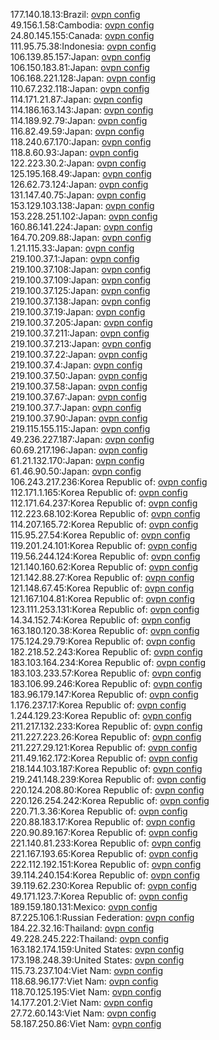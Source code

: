177.140.18.13:Brazil: [ovpn config](vpn/177_140_18_13.ovpn)  
49.156.1.58:Cambodia: [ovpn config](vpn/49_156_1_58.ovpn)  
24.80.145.155:Canada: [ovpn config](vpn/24_80_145_155.ovpn)  
111.95.75.38:Indonesia: [ovpn config](vpn/111_95_75_38.ovpn)  
106.139.85.157:Japan: [ovpn config](vpn/106_139_85_157.ovpn)  
106.150.183.81:Japan: [ovpn config](vpn/106_150_183_81.ovpn)  
106.168.221.128:Japan: [ovpn config](vpn/106_168_221_128.ovpn)  
110.67.232.118:Japan: [ovpn config](vpn/110_67_232_118.ovpn)  
114.171.21.87:Japan: [ovpn config](vpn/114_171_21_87.ovpn)  
114.186.163.143:Japan: [ovpn config](vpn/114_186_163_143.ovpn)  
114.189.92.79:Japan: [ovpn config](vpn/114_189_92_79.ovpn)  
116.82.49.59:Japan: [ovpn config](vpn/116_82_49_59.ovpn)  
118.240.67.170:Japan: [ovpn config](vpn/118_240_67_170.ovpn)  
118.8.60.93:Japan: [ovpn config](vpn/118_8_60_93.ovpn)  
122.223.30.2:Japan: [ovpn config](vpn/122_223_30_2.ovpn)  
125.195.168.49:Japan: [ovpn config](vpn/125_195_168_49.ovpn)  
126.62.73.124:Japan: [ovpn config](vpn/126_62_73_124.ovpn)  
131.147.40.75:Japan: [ovpn config](vpn/131_147_40_75.ovpn)  
153.129.103.138:Japan: [ovpn config](vpn/153_129_103_138.ovpn)  
153.228.251.102:Japan: [ovpn config](vpn/153_228_251_102.ovpn)  
160.86.141.224:Japan: [ovpn config](vpn/160_86_141_224.ovpn)  
164.70.209.88:Japan: [ovpn config](vpn/164_70_209_88.ovpn)  
1.21.115.33:Japan: [ovpn config](vpn/1_21_115_33.ovpn)  
219.100.37.1:Japan: [ovpn config](vpn/219_100_37_1.ovpn)  
219.100.37.108:Japan: [ovpn config](vpn/219_100_37_108.ovpn)  
219.100.37.109:Japan: [ovpn config](vpn/219_100_37_109.ovpn)  
219.100.37.125:Japan: [ovpn config](vpn/219_100_37_125.ovpn)  
219.100.37.138:Japan: [ovpn config](vpn/219_100_37_138.ovpn)  
219.100.37.19:Japan: [ovpn config](vpn/219_100_37_19.ovpn)  
219.100.37.205:Japan: [ovpn config](vpn/219_100_37_205.ovpn)  
219.100.37.211:Japan: [ovpn config](vpn/219_100_37_211.ovpn)  
219.100.37.213:Japan: [ovpn config](vpn/219_100_37_213.ovpn)  
219.100.37.22:Japan: [ovpn config](vpn/219_100_37_22.ovpn)  
219.100.37.4:Japan: [ovpn config](vpn/219_100_37_4.ovpn)  
219.100.37.50:Japan: [ovpn config](vpn/219_100_37_50.ovpn)  
219.100.37.58:Japan: [ovpn config](vpn/219_100_37_58.ovpn)  
219.100.37.67:Japan: [ovpn config](vpn/219_100_37_67.ovpn)  
219.100.37.7:Japan: [ovpn config](vpn/219_100_37_7.ovpn)  
219.100.37.90:Japan: [ovpn config](vpn/219_100_37_90.ovpn)  
219.115.155.115:Japan: [ovpn config](vpn/219_115_155_115.ovpn)  
49.236.227.187:Japan: [ovpn config](vpn/49_236_227_187.ovpn)  
60.69.217.196:Japan: [ovpn config](vpn/60_69_217_196.ovpn)  
61.21.132.170:Japan: [ovpn config](vpn/61_21_132_170.ovpn)  
61.46.90.50:Japan: [ovpn config](vpn/61_46_90_50.ovpn)  
106.243.217.236:Korea Republic of: [ovpn config](vpn/106_243_217_236.ovpn)  
112.171.1.165:Korea Republic of: [ovpn config](vpn/112_171_1_165.ovpn)  
112.171.64.237:Korea Republic of: [ovpn config](vpn/112_171_64_237.ovpn)  
112.223.68.102:Korea Republic of: [ovpn config](vpn/112_223_68_102.ovpn)  
114.207.165.72:Korea Republic of: [ovpn config](vpn/114_207_165_72.ovpn)  
115.95.27.54:Korea Republic of: [ovpn config](vpn/115_95_27_54.ovpn)  
119.201.24.101:Korea Republic of: [ovpn config](vpn/119_201_24_101.ovpn)  
119.56.244.124:Korea Republic of: [ovpn config](vpn/119_56_244_124.ovpn)  
121.140.160.62:Korea Republic of: [ovpn config](vpn/121_140_160_62.ovpn)  
121.142.88.27:Korea Republic of: [ovpn config](vpn/121_142_88_27.ovpn)  
121.148.67.45:Korea Republic of: [ovpn config](vpn/121_148_67_45.ovpn)  
121.167.104.81:Korea Republic of: [ovpn config](vpn/121_167_104_81.ovpn)  
123.111.253.131:Korea Republic of: [ovpn config](vpn/123_111_253_131.ovpn)  
14.34.152.74:Korea Republic of: [ovpn config](vpn/14_34_152_74.ovpn)  
163.180.120.38:Korea Republic of: [ovpn config](vpn/163_180_120_38.ovpn)  
175.124.29.79:Korea Republic of: [ovpn config](vpn/175_124_29_79.ovpn)  
182.218.52.243:Korea Republic of: [ovpn config](vpn/182_218_52_243.ovpn)  
183.103.164.234:Korea Republic of: [ovpn config](vpn/183_103_164_234.ovpn)  
183.103.233.57:Korea Republic of: [ovpn config](vpn/183_103_233_57.ovpn)  
183.106.99.246:Korea Republic of: [ovpn config](vpn/183_106_99_246.ovpn)  
183.96.179.147:Korea Republic of: [ovpn config](vpn/183_96_179_147.ovpn)  
1.176.237.17:Korea Republic of: [ovpn config](vpn/1_176_237_17.ovpn)  
1.244.129.23:Korea Republic of: [ovpn config](vpn/1_244_129_23.ovpn)  
211.217.132.233:Korea Republic of: [ovpn config](vpn/211_217_132_233.ovpn)  
211.227.223.26:Korea Republic of: [ovpn config](vpn/211_227_223_26.ovpn)  
211.227.29.121:Korea Republic of: [ovpn config](vpn/211_227_29_121.ovpn)  
211.49.162.172:Korea Republic of: [ovpn config](vpn/211_49_162_172.ovpn)  
218.144.103.187:Korea Republic of: [ovpn config](vpn/218_144_103_187.ovpn)  
219.241.148.239:Korea Republic of: [ovpn config](vpn/219_241_148_239.ovpn)  
220.124.208.80:Korea Republic of: [ovpn config](vpn/220_124_208_80.ovpn)  
220.126.254.242:Korea Republic of: [ovpn config](vpn/220_126_254_242.ovpn)  
220.71.3.36:Korea Republic of: [ovpn config](vpn/220_71_3_36.ovpn)  
220.88.183.17:Korea Republic of: [ovpn config](vpn/220_88_183_17.ovpn)  
220.90.89.167:Korea Republic of: [ovpn config](vpn/220_90_89_167.ovpn)  
221.140.81.233:Korea Republic of: [ovpn config](vpn/221_140_81_233.ovpn)  
221.167.193.65:Korea Republic of: [ovpn config](vpn/221_167_193_65.ovpn)  
222.112.192.151:Korea Republic of: [ovpn config](vpn/222_112_192_151.ovpn)  
39.114.240.154:Korea Republic of: [ovpn config](vpn/39_114_240_154.ovpn)  
39.119.62.230:Korea Republic of: [ovpn config](vpn/39_119_62_230.ovpn)  
49.171.123.7:Korea Republic of: [ovpn config](vpn/49_171_123_7.ovpn)  
189.159.180.131:Mexico: [ovpn config](vpn/189_159_180_131.ovpn)  
87.225.106.1:Russian Federation: [ovpn config](vpn/87_225_106_1.ovpn)  
184.22.32.16:Thailand: [ovpn config](vpn/184_22_32_16.ovpn)  
49.228.245.222:Thailand: [ovpn config](vpn/49_228_245_222.ovpn)  
163.182.174.159:United States: [ovpn config](vpn/163_182_174_159.ovpn)  
173.198.248.39:United States: [ovpn config](vpn/173_198_248_39.ovpn)  
115.73.237.104:Viet Nam: [ovpn config](vpn/115_73_237_104.ovpn)  
118.68.96.177:Viet Nam: [ovpn config](vpn/118_68_96_177.ovpn)  
118.70.125.195:Viet Nam: [ovpn config](vpn/118_70_125_195.ovpn)  
14.177.201.2:Viet Nam: [ovpn config](vpn/14_177_201_2.ovpn)  
27.72.60.143:Viet Nam: [ovpn config](vpn/27_72_60_143.ovpn)  
58.187.250.86:Viet Nam: [ovpn config](vpn/58_187_250_86.ovpn)  
